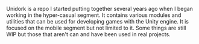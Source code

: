 Unidork is a repo I started putting together several years ago when I began working in the hyper-casual segment. It contains various modules and utilities that can be used for developing games with the Unity engine. It is focused on the mobile segment but not limited to it. Some things are still WIP but those that aren't can and have been used in real projects.
